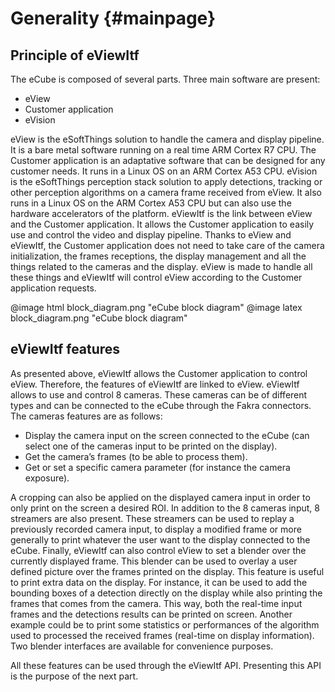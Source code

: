 Generality {#mainpage}
=========

## Principle of eViewItf

The eCube is composed of several parts. Three main software are present:
-	eView
-	Customer application
-	eVision

eView is the eSoftThings solution to handle the camera and display pipeline. It is a bare metal software running on a real time ARM Cortex R7 CPU.
The Customer application is an adaptative software that can be designed for any customer needs. It runs in a Linux OS on an ARM Cortex A53 CPU.
eVision is the eSoftThings perception stack solution to apply detections, tracking or other perception algorithms on a camera frame received from eView. It also runs in a Linux OS on the ARM Cortex A53 CPU but can also use the hardware accelerators of the platform.
eViewItf is the link between eView and the Customer application. It allows the Customer application to easily use and control the video and display pipeline. Thanks to eView and eViewItf, the Customer application does not need to take care of the camera initialization, the frames receptions, the display management and all the things related to the cameras and the display. eView is made to handle all these things and eViewItf will control eView according to the Customer application requests.

@image html block_diagram.png "eCube block diagram"
@image latex block_diagram.png "eCube block diagram"

## eViewItf features

As presented above, eViewItf allows the Customer application to control eView. Therefore, the features of eViewItf are linked to eView.
eViewItf allows to use and control 8 cameras. These cameras can be of different types and can be connected to the eCube through the Fakra connectors. The cameras features are as follows:
-	Display the camera input on the screen connected to the eCube (can select one of the cameras input to be printed on the display).
-	Get the camera’s frames (to be able to process them).
-	Get or set a specific camera parameter (for instance the camera exposure).

A cropping can also be applied on the displayed camera input in order to only print on the screen a desired ROI.
In addition to the 8 cameras input, 8 streamers are also present. These streamers can be used to replay a previously recorded camera input, to display a modified frame or more generally to print whatever the user want to the display connected to the eCube.
Finally, eViewItf can also control eView to set a blender over the currently displayed frame. This blender can be used to overlay a user defined picture over the frames printed on the display. This feature is useful to print extra data on the display. For instance, it can be used to add the bounding boxes of a detection directly on the display while also printing the frames that comes from the camera. This way, both the real-time input frames and the detections results can be printed on screen. Another example could be to print some statistics or performances of the algorithm used to processed the received frames (real-time on display information). Two blender interfaces are available for convenience purposes.

All these features can be used through the eViewItf API. Presenting this API is the purpose of the next part.

